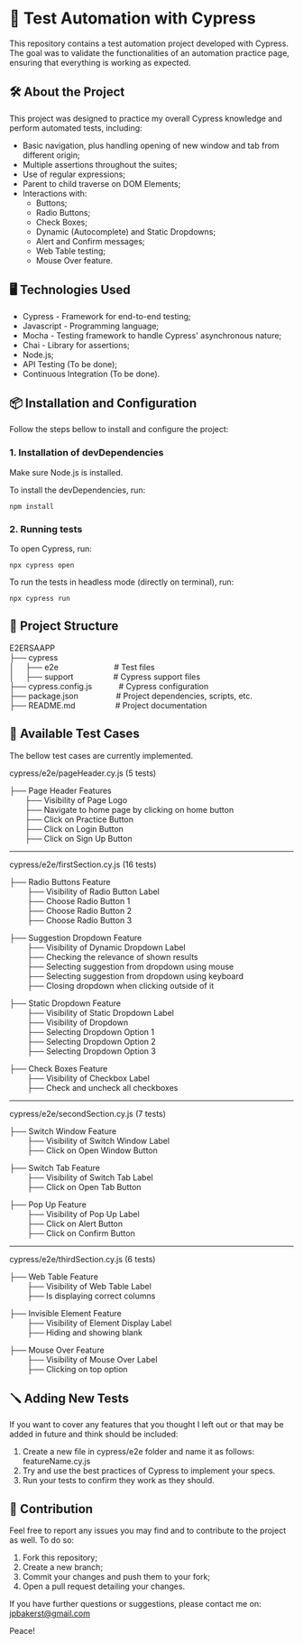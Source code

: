 # :robot: Test Automation with Cypress

This repository contains a test automation project developed with Cypress. The goal was to validate the functionalities of an automation practice page, ensuring that everything is working as expected.

## :hammer_and_wrench: About the Project

This project was designed to practice my overall Cypress knowledge and perform automated tests, including:

- Basic navigation, plus handling opening of new window and tab from different origin;
- Multiple assertions throughout the suites;
- Use of regular expressions;
- Parent to child traverse on DOM Elements;
- Interactions with:
  - Buttons;
  - Radio Buttons;
  - Check Boxes;
  - Dynamic (Autocomplete) and Static Dropdowns;
  - Alert and Confirm messages;
  - Web Table testing;
  - Mouse Over feature.

## :desktop_computer: Technologies Used

  - Cypress - Framework for end-to-end testing;
  - Javascript - Programming language;
  - Mocha - Testing framework to handle Cypress' asynchronous nature;
  - Chai - Library for assertions;
  - Node.js;
  - API Testing (To be done);
  - Continuous Integration (To be done).

## :package: Installation and Configuration

Follow the steps bellow to install and configure the project:

### 1. Installation of devDependencies  
   Make sure Node.js is installed.  
     
   To install the devDependencies, run:
```
npm install
```
### 2. Running tests  
   To open Cypress, run:
```
npx cypress open
```
   To run the tests in headless mode (directly on terminal), run:
```
npx cypress run
```
## :open_file_folder: Project Structure

E2ERSAAPP  
├── cypress  
│&nbsp;&nbsp;&nbsp;&nbsp;   ├── e2e&nbsp;&nbsp;&nbsp;&nbsp;&nbsp;&nbsp;&nbsp;&nbsp;&nbsp;&nbsp;&nbsp;&nbsp;&nbsp;&nbsp;&nbsp;&nbsp;&nbsp;&nbsp;&nbsp;&nbsp;&nbsp;&nbsp;&nbsp;&nbsp;&nbsp;# Test files  
│&nbsp;&nbsp;&nbsp;&nbsp;   ├── support&nbsp;&nbsp;&nbsp;&nbsp;&nbsp;&nbsp;&nbsp;&nbsp;&nbsp;&nbsp;&nbsp;&nbsp;&nbsp;&nbsp;&nbsp;&nbsp;&nbsp;&nbsp;# Cypress support files  
├── cypress.config.js&nbsp;&nbsp;&nbsp;&nbsp;&nbsp;&nbsp;&nbsp;&nbsp;&nbsp;&nbsp;&nbsp;&nbsp;# Cypress configuration  
├── package.json&nbsp;&nbsp;&nbsp;&nbsp;&nbsp;&nbsp;&nbsp;&nbsp;&nbsp;&nbsp;&nbsp;&nbsp;&nbsp;&nbsp;&nbsp;&nbsp;&nbsp;# Project dependencies, scripts, etc.  
├── README.md&nbsp;&nbsp;&nbsp;&nbsp;&nbsp;&nbsp;&nbsp;&nbsp;&nbsp;&nbsp;&nbsp;&nbsp;&nbsp;&nbsp;&nbsp;&nbsp;&nbsp;&nbsp;# Project documentation  

## :pushpin: Available Test Cases

The bellow test cases are currently implemented.

cypress/e2e/pageHeader.cy.js (5 tests)  

├── Page Header Features  
&nbsp;&nbsp;&nbsp;&nbsp;&nbsp;&nbsp;    ├── Visibility of Page Logo  
&nbsp;&nbsp;&nbsp;&nbsp;&nbsp;&nbsp;    ├── Navigate to home page by clicking on home button  
&nbsp;&nbsp;&nbsp;&nbsp;&nbsp;&nbsp;    ├── Click on Practice Button  
&nbsp;&nbsp;&nbsp;&nbsp;&nbsp;&nbsp;    ├── Click on Login Button  
&nbsp;&nbsp;&nbsp;&nbsp;&nbsp;&nbsp;    ├── Click on Sign Up Button  
***
cypress/e2e/firstSection.cy.js (16 tests)  

├── Radio Buttons Feature  
&nbsp;&nbsp;&nbsp;&nbsp;&nbsp;&nbsp;&nbsp;    ├── Visibility of Radio Button Label  
&nbsp;&nbsp;&nbsp;&nbsp;&nbsp;&nbsp;&nbsp;    ├── Choose Radio Button 1  
&nbsp;&nbsp;&nbsp;&nbsp;&nbsp;&nbsp;&nbsp;    ├── Choose Radio Button 2  
&nbsp;&nbsp;&nbsp;&nbsp;&nbsp;&nbsp;&nbsp;    ├── Choose Radio Button 3  
    
├── Suggestion Dropdown Feature  
&nbsp;&nbsp;&nbsp;&nbsp;&nbsp;&nbsp;&nbsp;    ├── Visibility of Dynamic Dropdown Label  
&nbsp;&nbsp;&nbsp;&nbsp;&nbsp;&nbsp;&nbsp;    ├── Checking the relevance of shown results  
&nbsp;&nbsp;&nbsp;&nbsp;&nbsp;&nbsp;&nbsp;    ├── Selecting suggestion from dropdown using mouse  
&nbsp;&nbsp;&nbsp;&nbsp;&nbsp;&nbsp;&nbsp;    ├── Selecting suggestion from dropdown using keyboard  
&nbsp;&nbsp;&nbsp;&nbsp;&nbsp;&nbsp;&nbsp;    ├── Closing dropdown when clicking outside of it  
    
├── Static Dropdown Feature  
&nbsp;&nbsp;&nbsp;&nbsp;&nbsp;&nbsp;&nbsp;    ├── Visibility of Static Dropdown Label  
&nbsp;&nbsp;&nbsp;&nbsp;&nbsp;&nbsp;&nbsp;    ├── Visibility of Dropdown  
&nbsp;&nbsp;&nbsp;&nbsp;&nbsp;&nbsp;&nbsp;    ├── Selecting Dropdown Option 1  
&nbsp;&nbsp;&nbsp;&nbsp;&nbsp;&nbsp;&nbsp;    ├── Selecting Dropdown Option 2  
&nbsp;&nbsp;&nbsp;&nbsp;&nbsp;&nbsp;&nbsp;    ├── Selecting Dropdown Option 3  

├── Check Boxes Feature  
&nbsp;&nbsp;&nbsp;&nbsp;&nbsp;&nbsp;&nbsp;    ├── Visibility of Checkbox Label  
&nbsp;&nbsp;&nbsp;&nbsp;&nbsp;&nbsp;&nbsp;    ├── Check and uncheck all checkboxes  
***  
cypress/e2e/secondSection.cy.js (7 tests)  

├── Switch Window Feature  
&nbsp;&nbsp;&nbsp;&nbsp;&nbsp;&nbsp;&nbsp;    ├── Visibility of Switch Window Label  
&nbsp;&nbsp;&nbsp;&nbsp;&nbsp;&nbsp;&nbsp;    ├── Click on Open Window Button  
    
├── Switch Tab Feature  
&nbsp;&nbsp;&nbsp;&nbsp;&nbsp;&nbsp;&nbsp;    ├── Visibility of Switch Tab Label  
&nbsp;&nbsp;&nbsp;&nbsp;&nbsp;&nbsp;&nbsp;    ├── Click on Open Tab Button  

├── Pop Up Feature  
&nbsp;&nbsp;&nbsp;&nbsp;&nbsp;&nbsp;&nbsp;    ├── Visibility of Pop Up Label  
&nbsp;&nbsp;&nbsp;&nbsp;&nbsp;&nbsp;&nbsp;    ├── Click on Alert Button  
&nbsp;&nbsp;&nbsp;&nbsp;&nbsp;&nbsp;&nbsp;    ├── Click on Confirm Button  
***  
cypress/e2e/thirdSection.cy.js (6 tests)  

├── Web Table Feature  
&nbsp;&nbsp;&nbsp;&nbsp;&nbsp;&nbsp;&nbsp;    ├── Visibility of Web Table Label  
&nbsp;&nbsp;&nbsp;&nbsp;&nbsp;&nbsp;&nbsp;    ├── Is displaying correct columns  

├── Invisible Element Feature  
&nbsp;&nbsp;&nbsp;&nbsp;&nbsp;&nbsp;&nbsp;    ├── Visibility of Element Display Label  
&nbsp;&nbsp;&nbsp;&nbsp;&nbsp;&nbsp;&nbsp;    ├── Hiding and showing blank  

├── Mouse Over Feature  
&nbsp;&nbsp;&nbsp;&nbsp;&nbsp;&nbsp;&nbsp;    ├── Visibility of Mouse Over Label  
&nbsp;&nbsp;&nbsp;&nbsp;&nbsp;&nbsp;&nbsp;    ├── Clicking on top option  

## :screwdriver: Adding New Tests
If you want to cover any features that you thought I left out or that may be added in future and think should be included:
1. Create a new file in cypress/e2e folder and name it as follows: featureName.cy.js
2. Try and use the best practices of Cypress to implement your specs.
3. Run your tests to confirm they work as they should.

## :handshake: Contribution

Feel free to report any issues you may find and to contribute to the project as well. To do so:
1. Fork this repository;
2. Create a new branch;
3. Commit your changes and push them to your fork;
4. Open a pull request detailing your changes.

If you have further questions or suggestions, please contact me on: jpbakerst@gmail.com

Peace!
